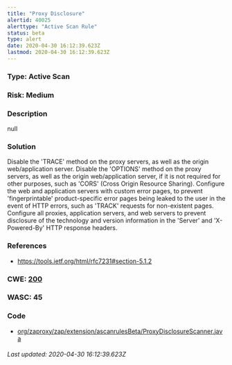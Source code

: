 ```yaml
---
title: "Proxy Disclosure"
alertid: 40025
alerttype: "Active Scan Rule"
status: beta
type: alert
date: 2020-04-30 16:12:39.623Z
lastmod: 2020-04-30 16:12:39.623Z
---
```

### Type: Active Scan

### Risk: Medium

### Description

null

### Solution

Disable the 'TRACE' method on the proxy servers, as well as the origin web/application server.
Disable the 'OPTIONS' method on the proxy servers, as well as the origin web/application server, if it is not required for other purposes, such as 'CORS' (Cross Origin Resource Sharing).
Configure the web and application servers with custom error pages, to prevent 'fingerprintable' product-specific error pages being leaked to the user in the event of HTTP errors, such as 'TRACK' requests for non-existent pages.
Configure all proxies, application servers, and web servers to prevent disclosure of the technology and version information in the 'Server' and 'X-Powered-By' HTTP response headers.


### References

* https://tools.ietf.org/html/rfc7231#section-5.1.2

### CWE: [200](https://cwe.mitre.org/data/definitions/200.html)

### WASC:  45

### Code

 * [org/zaproxy/zap/extension/ascanrulesBeta/ProxyDisclosureScanner.java](https://github.com/zaproxy/zap-extensions/blob/master/addOns/ascanrulesBeta/src/main/java/org/zaproxy/zap/extension/ascanrulesBeta/ProxyDisclosureScanner.java)

###### Last updated: 2020-04-30 16:12:39.623Z
